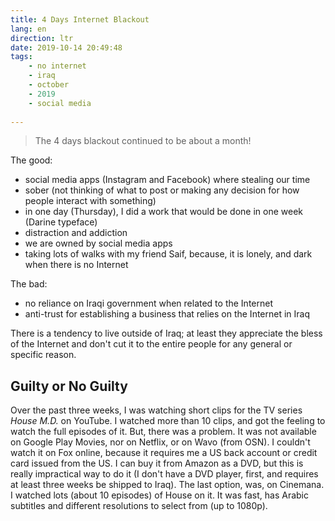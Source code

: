 ```yaml
---
title: 4 Days Internet Blackout
lang: en
direction: ltr
date: 2019-10-14 20:49:48
tags:
	- no internet
	- iraq
	- october
	- 2019
	- social media
	
---
```


> The 4 days blackout continued to be about a month!

The good:
* social media apps (Instagram and Facebook) where stealing our time
* sober (not thinking of what to post or making any decision
	 for how people interact with something)
* in one day (Thursday), I did a work that would be done in one week (Darine typeface)
* distraction and addiction
* we are owned by social media apps
* taking lots of walks with my friend Saif, because, it is lonely, and dark when there is no Internet

The bad:
* no reliance on Iraqi government when related to the Internet
* anti-trust for establishing a business that relies on the Internet in Iraq

There is a tendency to live outside of Iraq; at least they appreciate the bless of the 
Internet and don't cut it to the entire people for any general or specific reason.


## Guilty or No Guilty

Over the past three weeks, I was watching short clips for the TV series _House M.D._ on YouTube.
I watched more than 10 clips, and got the feeling to watch the full episodes of it.
But, there was a problem. It was not available on Google Play Movies, nor on Netflix, or on Wavo (from OSN).
I couldn't watch it on Fox online, because it requires me a US back account or credit card issued from the US.
I can buy it from Amazon as a DVD, but this is really impractical way to do it (I don't have a DVD player, first, and requires at least three weeks
be shipped to Iraq).
The last option, was, on Cinemana. I watched lots (about 10 episodes) of House on it. It was fast, has Arabic subtitles and different resolutions to select from (up to 1080p).







